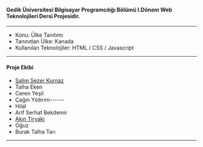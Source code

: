#### Gedik Üniversitesi Bilgisayar Programcılığı Bölümü I.Dönem Web Teknolojileri Dersi Projesidir.

------------
- Konu: Ülke Tanıtımı
- Tanınıtlan Ülke: Kanada
- Kullanılan Teknolojiler:  HTML / CSS / Javascript
------------
#### Proje Ekibi
- [Salim Sezer Kurnaz](https://www.linkedin.com/in/salimsezer/ "Salim Sezer Kurnaz")
- Talha Eken
- Ceren Yeşil
- Çağın Yıldırım------
- Hilal 
- Arif Serhat Bekdemir
- [Akın Tiryaki](https://www.linkedin.com/in/ak%C4%B1n-tiryaki-47129b256/ "Akın Tiryaki")
- Oğuz
- Burak Talha Tarı

------------

